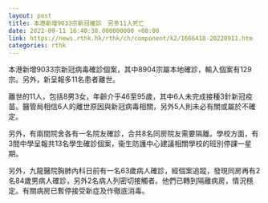 ```yaml
---
layout: post
title: 本港新增9033宗新冠確診　另多11人死亡
date: 2022-09-11 16:40:38.000000000 +08:00
link: https://news.rthk.hk/rthk/ch/component/k2/1666418-20220911.htm
categories: rthk
---
```


本港新增9033宗新冠病毒確診個案，其中8904宗屬本地確診，輸入個案有129宗。另外，新呈報多11名患者離世。

離世的11人，包括8男3女，年齡介乎46至95歲，其中6人未完成接種3針新冠疫苗。醫管局相信6人的離世原因與新冠病毒相關，另外5人則未必有關或屬於不確定。

另外，有兩間院舍各有一名院友確診，合共8名同房院友需要隔離。學校方面，有3間中學呈報共13名學生確診個案，衞生防護中心建議相關學校的班別停課一星期。

另外，九龍醫院胸肺內科日前有一名63歲病人確診，經個案追蹤，發現同房再有2名84歲男病人確診，另外2名病人列密切接觸者。他們已轉到隔離病房，情況穩定。有關病房已暫停接受新症及作徹底消毒。
